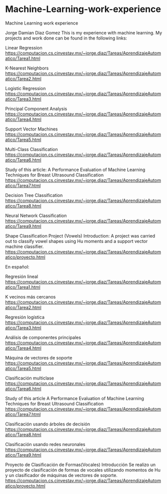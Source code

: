 # Machine-Learning-work-experience
Machine Learning work experience


Jorge Damian Diaz Gomez
This is my experience with machine learning. My projects and work done can be found in the following links:

Linear Regression
https://computacion.cs.cinvestav.mx/~jorge.diaz/Tareas/AprendizajeAutomatico/Tarea1.html

K-Nearest Neighbors
https://computacion.cs.cinvestav.mx/~jorge.diaz/Tareas/AprendizajeAutomatico/Tarea2.html

Logistic Regression
https://computacion.cs.cinvestav.mx/~jorge.diaz/Tareas/AprendizajeAutomatico/Tarea3.html

Principal Component Analysis
https://computacion.cs.cinvestav.mx/~jorge.diaz/Tareas/AprendizajeAutomatico/Tarea4.html

Support Vector Machines
https://computacion.cs.cinvestav.mx/~jorge.diaz/Tareas/AprendizajeAutomatico/Tarea5.html

Multi-Class Classification
https://computacion.cs.cinvestav.mx/~jorge.diaz/Tareas/AprendizajeAutomatico/Tarea6.html

Study of this article: A Performance Evaluation of Machine Learning Techniques for Breast Ultrasound Classification
https://computacion.cs.cinvestav.mx/~jorge.diaz/Tareas/AprendizajeAutomatico/Tarea7.html

Decision Tree Classification
https://computacion.cs.cinvestav.mx/~jorge.diaz/Tareas/AprendizajeAutomatico/Tarea8.html

Neural Network Classification
https://computacion.cs.cinvestav.mx/~jorge.diaz/Tareas/AprendizajeAutomatico/Tarea9.html

Shape Classification Project (Vowels)
Introduction: A project was carried out to classify vowel shapes using Hu moments and a support vector machine classifier.
https://computacion.cs.cinvestav.mx/~jorge.diaz/Tareas/AprendizajeAutomatico/proyecto.html



En español:

Regresión lineal
https://computacion.cs.cinvestav.mx/~jorge.diaz/Tareas/AprendizajeAutomatico/Tarea1.html

K vecinos más cercanos
https://computacion.cs.cinvestav.mx/~jorge.diaz/Tareas/AprendizajeAutomatico/Tarea2.html

Regresión logística
https://computacion.cs.cinvestav.mx/~jorge.diaz/Tareas/AprendizajeAutomatico/Tarea3.html

Análisis de componentes principales
https://computacion.cs.cinvestav.mx/~jorge.diaz/Tareas/AprendizajeAutomatico/Tarea4.html

Máquina de vectores de soporte
https://computacion.cs.cinvestav.mx/~jorge.diaz/Tareas/AprendizajeAutomatico/Tarea5.html

Clasificación multiclase
https://computacion.cs.cinvestav.mx/~jorge.diaz/Tareas/AprendizajeAutomatico/Tarea6.html

Study of this article A Performance Evaluation of Machine Learning Techniques for Breast Ultrasound Classification
https://computacion.cs.cinvestav.mx/~jorge.diaz/Tareas/AprendizajeAutomatico/Tarea7.html

Clasificación usando árboles de decisión
https://computacion.cs.cinvestav.mx/~jorge.diaz/Tareas/AprendizajeAutomatico/Tarea8.html

Clasificación usando redes neuronales
https://computacion.cs.cinvestav.mx/~jorge.diaz/Tareas/AprendizajeAutomatico/Tarea9.html

Proyecto de Clasificación de Formas(Vocales)
Introducción
Se realizo un proyecto de clasificación de formas de vocales utilizando momentos de Hu y un clasificador de máquinas de vectores de soporte.
https://computacion.cs.cinvestav.mx/~jorge.diaz/Tareas/AprendizajeAutomatico/proyecto.html

